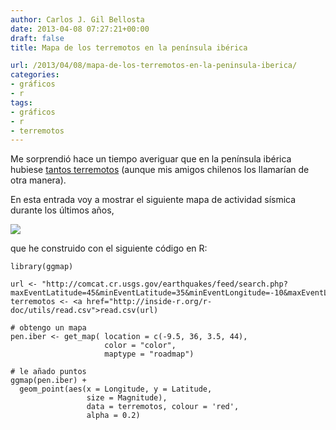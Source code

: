 ```yaml
---
author: Carlos J. Gil Bellosta
date: 2013-04-08 07:27:21+00:00
draft: false
title: Mapa de los terremotos en la península ibérica

url: /2013/04/08/mapa-de-los-terremotos-en-la-peninsula-iberica/
categories:
- gráficos
- r
tags:
- gráficos
- r
- terremotos
---
```


Me sorprendió hace un tiempo averiguar que en la península ibérica hubiese [tantos terremotos](http://www.datanalytics.com/blog/2010/06/08/20-10-2010-dia-mundial-de-la-estadistica-y-terremotos/) (aunque mis amigos chilenos los llamarían de otra manera).

En esta entrada voy a mostrar el siguiente mapa de actividad sísmica durante los últimos años,

[![](/wp-uploads/2013/04/terremotos_espana.jpg.jpeg)
](/wp-uploads/2013/04/terremotos_espana.jpg.jpeg)

que he construido con el siguiente código en R:








    library(ggmap)

    url <- "http://comcat.cr.usgs.gov/earthquakes/feed/search.php?maxEventLatitude=45&minEventLatitude=35&minEventLongitude=-10&maxEventLongitude=5&minEventTime=953683200000&maxEventTime=1364688000000&minEventMagnitude=-1.0&maxEventMagnitude=10&minEventDepth=0.0&maxEventDepth=800.0&format=csv"
    terremotos <- <a href="http://inside-r.org/r-doc/utils/read.csv">read.csv(url)

    # obtengo un mapa
    pen.iber <- get_map( location = c(-9.5, 36, 3.5, 44),
                         color = "color",
                         maptype = "roadmap")

    # le añado puntos
    ggmap(pen.iber) +
      geom_point(aes(x = Longitude, y = Latitude,
                     size = Magnitude),
                     data = terremotos, colour = 'red',
                     alpha = 0.2)






